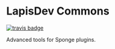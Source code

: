 LapisDev Commons
=============
[![travis badge](https://api.travis-ci.org/LapisBlue/Commons.svg)](https://travis-ci.org/LapisDev/Commons/)

Advanced tools for Sponge plugins.
